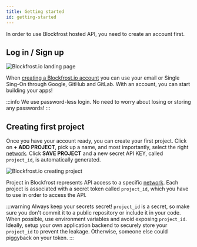 ```yaml
---
title: Getting started
id: getting-started
---
```


In order to use Blockfrost hosted API, you need to create an account first.

## Log in / Sign up

![Blockfrost.io landing page](/img/frontend_landing.png)

When [creating a Blockfrost.io account](https://blockfrost.io/auth/signin) you can use your email or Single Sing-On through Google, GitHub and GitLab. With an account, you can start building your apps!

:::info
We use password-less login. No need to worry about losing or storing any passwords!
:::

## Creating first project

Once you have your account ready, you can create your first project. Click on **+ ADD PROJECT**, pick up a name, and most importantly, select the right [network](/docs/start-building#available-networks). Click **SAVE PROJECT** and a new secret API KEY, called `project_id`, is automatically generated.

![Blockfrost.io creating project](/img/frontend_create_project.png)

Project in Blockfrost represents API access to a specific [network](/docs/start-building#available-networks). Each project is associated with a secret token called `project_id`, which you have to use in order to access the API.

:::warning
Always keep your secrets secret! `project_id` is a secret, so make sure you don't commit it to a public repository or include it in your code. When possible, use environment variables and avoid exposing `project_id`. Ideally, setup your own application backend to securely store your `project_id` to prevent the leakage. Otherwise, someone else could piggyback on your token.
:::

